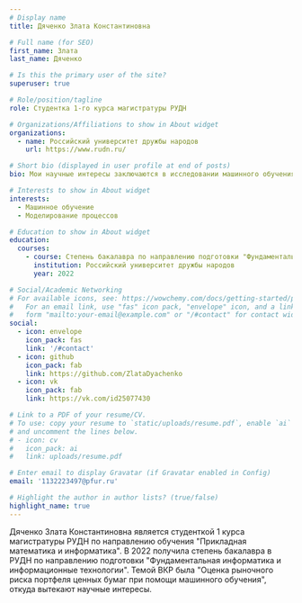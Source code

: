 ```yaml
---
# Display name
title: Дяченко Злата Константиновна

# Full name (for SEO)
first_name: Злата
last_name: Дяченко

# Is this the primary user of the site?
superuser: true

# Role/position/tagline
role: Студентка 1-го курса магистратуры РУДН

# Organizations/Affiliations to show in About widget
organizations:
  - name: Российский университет дружбы народов
    url: https://www.rudn.ru/

# Short bio (displayed in user profile at end of posts)
bio: Мои научные интересы заключаются в исследовании машинного обучения, моделировании и программной реализации финансовых моделей.

# Interests to show in About widget
interests:
  - Машинное обучение
  - Моделирование процессов

# Education to show in About widget
education:
  courses:
    - course: Степень бакалавра по направлению подготовки "Фундаментальная информатика и информационные технологии"
      institution: Российский университет дружбы народов
      year: 2022

# Social/Academic Networking
# For available icons, see: https://wowchemy.com/docs/getting-started/page-builder/#icons
#   For an email link, use "fas" icon pack, "envelope" icon, and a link in the
#   form "mailto:your-email@example.com" or "/#contact" for contact widget.
social:
  - icon: envelope
    icon_pack: fas
    link: '/#contact'
  - icon: github
    icon_pack: fab
    link: https://github.com/ZlataDyachenko
  - icon: vk
    icon_pack: fab
    link: https://vk.com/id25077430

# Link to a PDF of your resume/CV.
# To use: copy your resume to `static/uploads/resume.pdf`, enable `ai` icons in `params.yaml`,
# and uncomment the lines below.
# - icon: cv
#   icon_pack: ai
#   link: uploads/resume.pdf

# Enter email to display Gravatar (if Gravatar enabled in Config)
email: '1132223497@pfur.ru'

# Highlight the author in author lists? (true/false)
highlight_name: true
---
```


Дяченко Злата Константиновна является студенткой 1 курса магистратуры РУДН по направлению обучения "Прикладная математика и информатика". В 2022 получила степень бакалавра в РУДН по направлению подготовки "Фундаментальная информатика и информационные технологии". Темой ВКР была "Оценка рыночного риска портфеля ценных бумаг при помощи машинного обучения", откуда вытекают научные интересы.
